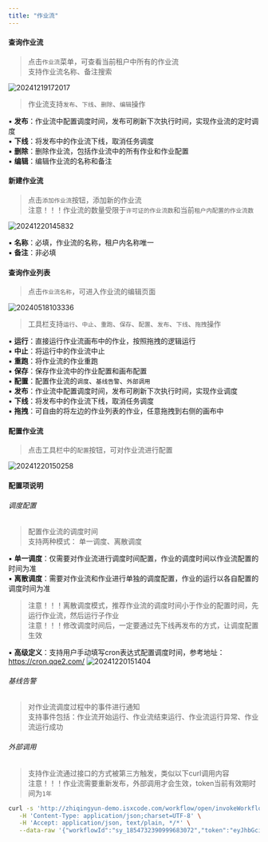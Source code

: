 ```yaml
---
title: "作业流"
---
```


#### 查询作业流

> 点击`作业流`菜单，可查看当前租户中所有的作业流 <br/>
> 支持作业流名称、备注搜索

![20241219172017](https://img.isxcode.com/picgo/20241219172017.png)

> 作业流支持`发布`、`下线`、`删除`、`编辑`操作

▪ **发布**：作业流中配置调度时间，发布可刷新下次执行时间，实现作业流的定时调度 <br/>
▪ **下线**：将发布中的作业流下线，取消任务调度 <br/>
▪ **删除**：删除作业流，包括作业流中的所有作业和作业配置 <br/>
▪ **编辑**：编辑作业流的名称和备注

#### 新建作业流

> 点击`添加作业流`按钮，添加新的作业流 <br/>
> 注意！！！作业流的数量受限于`许可证的作业流数`和当前`租户内配置的作业流数`

![20241220145832](https://img.isxcode.com/picgo/20241220145832.png)

▪ **名称**：必填，作业流的名称，租户内名称唯一 <br/>
▪ **备注**：非必填

#### 查询作业列表

> 点击`作业流名称`，可进入作业流的编辑页面

![20240518103336](https://img.isxcode.com/picgo/20240518103336.png)

> 工具栏支持`运行`、`中止`、`重跑`、`保存`、`配置`、`发布`、`下线`、`拖拽`操作

▪ **运行**：直接运行作业流画布中的作业，按照拖拽的逻辑运行 <br/>
▪ **中止**：将运行中的作业流中止 <br/>
▪ **重跑**：将作业流的作业重跑 <br/>
▪ **保存**：保存作业流中的作业配置和画布配置 <br/>
▪ **配置**：配置作业流的`调度`、`基线告警`、`外部调用`<br/>
▪ **发布**：作业流中配置调度时间，发布可刷新下次执行时间，实现作业调度 <br/>
▪ **下线**：将发布中的作业流下线，取消任务调度 <br/>
▪ **拖拽**：可自由的将左边的作业列表的作业，任意拖拽到右侧的画布中

#### 配置作业流

> 点击工具栏中的`配置`按钮，可对作业流进行配置

![20241220150258](https://img.isxcode.com/picgo/20241220150258.png)

#### 配置项说明

###### 调度配置

> 配置作业流的调度时间 <br/>
> 支持两种模式： 单一调度、离散调度

▪ **单一调度**：仅需要对作业流进行调度时间配置，作业的调度时间以作业流配置的时间为准 <br/>
▪ **离散调度**：需要对作业流和作业进行单独的调度配置，作业的运行以各自配置的调度时间为准
> 注意！！！离散调度模式，推荐作业流的调度时间小于作业的配置时间，先运行作业流，然后运行子作业 <br/>
> 注意！！！修改调度时间后，一定要通过先下线再发布的方式，让调度配置生效 

▪ **高级定义**：支持用户手动填写cron表达式配置调度时间，参考地址：https://cron.qqe2.com/
![20241220151404](https://img.isxcode.com/picgo/20241220151404.png)

###### 基线告警

> 对作业流调度过程中的事件进行通知 <br/>
> 支持事件包括：作业流开始运行、作业流结束运行、作业流运行异常、作业流运行成功

###### 外部调用

> 支持作业流通过接口的方式被第三方触发，类似以下curl调用内容 <br/>
> 注意！！！作业流需要重新发布，外部调用才会生效，token当前有效期时间为`1年`

```bash
curl -s 'http://zhiqingyun-demo.isxcode.com/workflow/open/invokeWorkflow' \
   -H 'Content-Type: application/json;charset=UTF-8' \
   -H 'Accept: application/json, text/plain, */*' \
   --data-raw '{"workflowId":"sy_1854732390999683072","token":"eyJhbGciOiJIUzI1NiJ9.eyJDTEFJTSI6IjFyWUxkVitHTlo0cGZINVNReURqQXI3b2QyM3A3TTNOUmpjVmcwZ3RJSXVtMmhYaElESGdjbEpGQ2hJOHJyOTg1Tnl6bk90OVgwWnFsWGY5MUp5ZUJucHE0VXd6NDEvTDNENlZlYW5aRitOdGxidkZMRUdNL0Q3N1prdHZ3dVdCV2twd0pMWS8rQXFzNS9YbU5rakNIMlRObmN6VmY0VG5jc3MrUWtlekk5WmtuRTlpUEthZGRPTDEyY0haTFVEOSIsImlhdCI6MTczNDY3ODE2NSwianRpIjoiNjRiY2QwNWMtNzFiNi00YjIwLWJjMTctOWNmNzRjMzE5NzAyIiwiZXhwIjoxNzY2MjE0MTY1fQ.VFw_L-sNOgg6_OkMR2dFbAkGUZ7-IEmalAB5MM-HXAI"}'
```